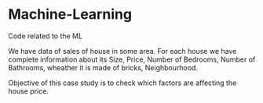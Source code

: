 # Machine-Learning
Code related to the ML

We have data of sales of house in some area. For each house we have complete information about its Size, Price, Number of Bedrooms, Number of Bathrooms, wheather it is made of bricks, Neighbourhood.

Objective of this case study is to check which factors are affecting the house price.

